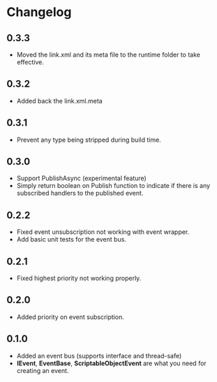 # Changelog
## 0.3.3
- Moved the link.xml and its meta file to the runtime folder to take effective.

## 0.3.2
- Added back the link.xml.meta

## 0.3.1
- Prevent any type being stripped during build time.

## 0.3.0
- Support PublishAsync (experimental feature)
- Simply return boolean on Publish function to indicate if there is any subscribed handlers to the published event.

## 0.2.2
- Fixed event unsubscription not working with event wrapper.
- Add basic unit tests for the event bus.

## 0.2.1
- Fixed highest priority not working properly.

## 0.2.0
- Added priority on event subscription.

## 0.1.0
- Added an event bus (supports interface and thread-safe)
- **IEvent**, **EventBase**, **ScriptableObjectEvent** are what you need for creating an event. 